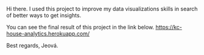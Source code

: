 Hi there. 
I used this project to improve my data visualizations skills in search of better ways to get insights.

You can see the final result of this project in the link below.
https://kc-house-analytics.herokuapp.com/

Best regards,
Jeová.